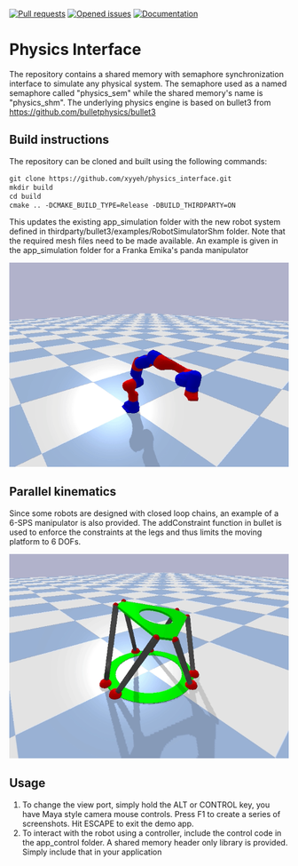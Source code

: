 [![Pull requests](https://img.shields.io/github/issues-pr-raw/xyyeh/physics_interface.svg)](https://github.com/xyyeh/physics_interface/pulls)
[![Opened issues](https://img.shields.io/github/issues-raw/xyyeh/physics_interface.svg)](https://github.com/xyyeh/physics_interface/issues)
[![Documentation](https://img.shields.io/badge/Documentation-latest-blue.svg)](https://github.com/xyyeh/physics_interface/)

# Physics Interface
The repository contains a shared memory with semaphore synchronization interface to simulate any physical system. The semaphore used as a named semaphore called "physics_sem" while the shared memory's name is "physics_shm". The underlying physics engine is based on bullet3 from https://github.com/bulletphysics/bullet3

## Build instructions
The repository can be cloned and built using the following commands:

    git clone https://github.com/xyyeh/physics_interface.git
    mkdir build
    cd build
    cmake .. -DCMAKE_BUILD_TYPE=Release -DBUILD_THIRDPARTY=ON

This updates the existing app_simulation folder with the new robot system defined in thirdparty/bullet3/examples/RobotSimulatorShm folder. Note that the required mesh files need to be made available. An example is given in the app_simulation folder for a Franka Emika's panda manipulator

![Franka](demo/franka.gif)

## Parallel kinematics
Since some robots are designed with closed loop chains, an example of a 6-SPS manipulator is also provided. The addConstraint function in bullet is used to enforce the constraints at the legs and thus limits the moving platform to 6 DOFs.

![PKM](demo/stewart.gif)

## Usage
1. To change the view port, simply hold the ALT or CONTROL key, you have Maya style camera mouse controls.
Press F1 to create a series of screenshots. Hit ESCAPE to exit the demo app.
2. To interact with the robot using a controller, include the control code in the app_control folder. A shared memory header only library is provided. Simply include that in your application
